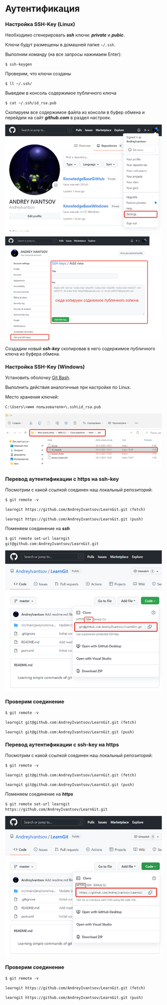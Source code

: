 # Аутентификация

### Настройка SSH-Key (Linux)

Необходимо сгенерировать _**ssh**_ ключи: _**private**_ и _**pubic**_.

Ключи будут размещены в домашней папке `~/.ssh`.

Выполним команду (на все запросы нажимаем Enter):

`$ ssh-keygen`

Проверим, что ключи созданы

`$ ll ~/.ssh/`

Выведем в консоль содержимое публичного ключа

`$ cat ~/.ssh/id_rsa.pub`

Скопируем все содержимое файла из консоли в буфер обмена и перейдем на сайт _**github.com**_ в раздел настроек.

![Настройки](.gitbook/assets/img-04.png)

![SSH-KEY](.gitbook/assets/img-05.png)

Создадим новый _**ssh-key**_ скопировав в него содержимое публичного ключа из буфера обмена.

### Настройка SSH-Key (Windows)

Установить оболочку [Git Bash](https://gitforwindows.org).

Выполнить действия аналогичные при настройке по Linux.

Место хранения ключей:

`C:\Users\<имя пользователя>\.ssh\id_rsa.pub`

![SHH-KEY](.gitbook/assets/img-08-shh-key.png)

### Перевод аутентификации с https на ssh-key

Посмотрим с какой ссылкой соединен наш локальный репозиторий:

`$ git remote -v`

`learngit https://github.com/AndreyIvantsov/LearnGit.git (fetch)`

`learngit https://github.com/AndreyIvantsov/LearnGit.git (push)`

Поменяем соединение на _**ssh**_

`$ git remote set-url learngit git@github.com:AndreyIvantsov/LearnGit.git`

![SHH](.gitbook/assets/img-06-shh.png)

### Проверим соединение

`$ git remote -v`

`learngit git@github.com:AndreyIvantsov/LearnGit.git (fetch)`

`learngit git@github.com:AndreyIvantsov/LearnGit.git (push)`

### Перевод аутентификации с ssh-key на https

Посмотрим с какой ссылкой соединен наш локальный репозиторий:

`$ git remote -v`

`learngit git@github.com:AndreyIvantsov/LearnGit.git (fetch)`

`learngit git@github.com:AndreyIvantsov/LearnGit.git (push)`

Поменяем соединение на _**https**_

`$ git remote set-url learngit https://github.com/AndreyIvantsov/LearnGit.git`

![HTTPS](.gitbook/assets/img-07-https.png)

### Проверим соединение

`$ git remote -v`

`learngit https://github.com/AndreyIvantsov/LearnGit.git (fetch)`

`learngit https://github.com/AndreyIvantsov/LearnGit.git (push)`
